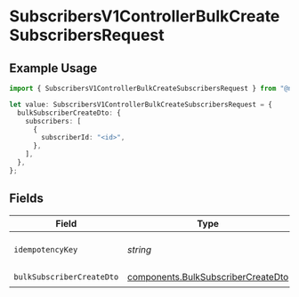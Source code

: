 # SubscribersV1ControllerBulkCreateSubscribersRequest

## Example Usage

```typescript
import { SubscribersV1ControllerBulkCreateSubscribersRequest } from "@novu/api/models/operations";

let value: SubscribersV1ControllerBulkCreateSubscribersRequest = {
  bulkSubscriberCreateDto: {
    subscribers: [
      {
        subscriberId: "<id>",
      },
    ],
  },
};
```

## Fields

| Field                                                                                    | Type                                                                                     | Required                                                                                 | Description                                                                              |
| ---------------------------------------------------------------------------------------- | ---------------------------------------------------------------------------------------- | ---------------------------------------------------------------------------------------- | ---------------------------------------------------------------------------------------- |
| `idempotencyKey`                                                                         | *string*                                                                                 | :heavy_minus_sign:                                                                       | A header for idempotency purposes                                                        |
| `bulkSubscriberCreateDto`                                                                | [components.BulkSubscriberCreateDto](../../models/components/bulksubscribercreatedto.md) | :heavy_check_mark:                                                                       | N/A                                                                                      |